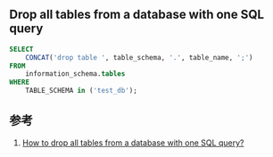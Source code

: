 ﻿## Drop all tables from a database with one SQL query



```sql
SELECT
	CONCAT('drop table ', table_schema, '.', table_name, ';')
FROM
	information_schema.tables
WHERE
	TABLE_SCHEMA in ('test_db');

```





## 参考

1. [How to drop all tables from a database with one SQL query?](https://stackoverflow.com/questions/27606518/how-to-drop-all-tables-from-a-database-with-one-sql-query)